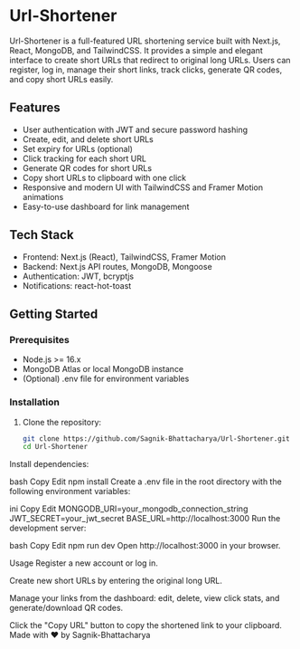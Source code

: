 # Url-Shortener

Url-Shortener is a full-featured URL shortening service built with Next.js, React, MongoDB, and TailwindCSS. It provides a simple and elegant interface to create short URLs that redirect to original long URLs. Users can register, log in, manage their short links, track clicks, generate QR codes, and copy short URLs easily.

## Features

- User authentication with JWT and secure password hashing
- Create, edit, and delete short URLs
- Set expiry for URLs (optional)
- Click tracking for each short URL
- Generate QR codes for short URLs
- Copy short URLs to clipboard with one click
- Responsive and modern UI with TailwindCSS and Framer Motion animations
- Easy-to-use dashboard for link management

## Tech Stack

- Frontend: Next.js (React), TailwindCSS, Framer Motion
- Backend: Next.js API routes, MongoDB, Mongoose
- Authentication: JWT, bcryptjs
- Notifications: react-hot-toast

## Getting Started

### Prerequisites

- Node.js >= 16.x
- MongoDB Atlas or local MongoDB instance
- (Optional) .env file for environment variables

### Installation

1. Clone the repository:
   ```bash
   git clone https://github.com/Sagnik-Bhattacharya/Url-Shortener.git
   cd Url-Shortener
Install dependencies:

bash
Copy
Edit
npm install
Create a .env file in the root directory with the following environment variables:

ini
Copy
Edit
MONGODB_URI=your_mongodb_connection_string
JWT_SECRET=your_jwt_secret
BASE_URL=http://localhost:3000
Run the development server:

bash
Copy
Edit
npm run dev
Open http://localhost:3000 in your browser.

Usage
Register a new account or log in.

Create new short URLs by entering the original long URL.

Manage your links from the dashboard: edit, delete, view click stats, and generate/download QR codes.

Click the "Copy URL" button to copy the shortened link to your clipboard.
Made with ❤️ by Sagnik-Bhattacharya